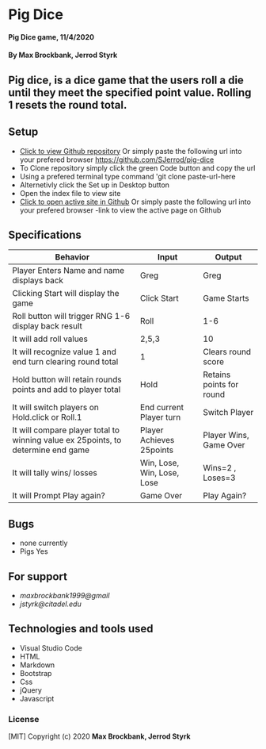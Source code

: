 # **Pig Dice**

#### Pig Dice game, 11/4/2020

#### **By Max Brockbank, Jerrod Styrk**

## Pig dice, is a dice game that the users roll a die until they meet the specified point value. Rolling 1 resets the round total.

## Setup

- [Click to view Github repository](https://github.com/SJerrod/pig-dice) Or simply paste the following url into your prefered browser https://github.com/SJerrod/pig-dice
- To Clone repository simply click the green Code button and copy the url
- Using a prefered terminal type command 'git clone paste-url-here
- Alternetivly click the Set up in Desktop button
- Open the index file to view site
- [Click to open active site in Github](-link) Or simply paste the following url into your prefered browser -link to view the active page on Github

## Specifications

| Behavior                                                        | Input     | Output    |
| --------------------------------------------------------------- | --------- | --------- |
| Player Enters Name and name displays back | Greg | Greg |
| Clicking Start will display the game | Click Start | Game Starts |
| Roll button will trigger RNG 1-6 display back result | Roll | 1-6 |
| It will add roll values | 2,5,3 | 10 |
| It will recognize value 1 and end turn clearing round total | 1 | Clears round score |
| Hold button will retain rounds points and add to player total | Hold | Retains points for round |
| It will switch players on Hold.click or Roll.1 | End current Player turn | Switch Player |
| It will compare player total to winning value ex 25points, to determine end game | Player Achieves 25points | Player Wins, Game Over |
| It will tally wins/ losses | Win, Lose, Win, Lose, Lose | Wins=2 , Loses=3 |
| It will Prompt Play again? | Game Over | Play Again? |

## Bugs

* none currently
* Pigs Yes

## For support

* _maxbrockbank1999@gmail_
* _jstyrk@citadel.edu_

## Technologies and tools used

- Visual Studio Code
- HTML
- Markdown
- Bootstrap
- Css
- jQuery
- Javascript

### License

[MIT] Copyright (c) 2020 **Max Brockbank, Jerrod Styrk**